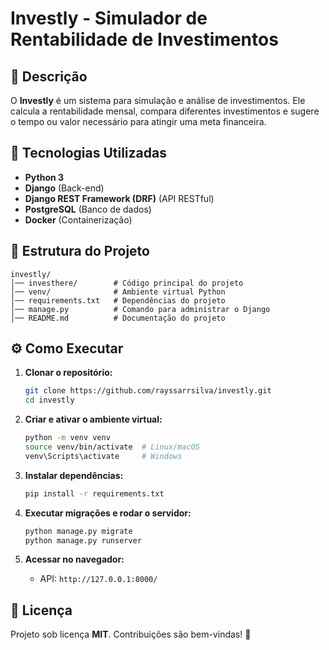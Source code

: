 # Investly - Simulador de Rentabilidade de Investimentos

## 📌 Descrição

O **Investly** é um sistema para simulação e análise de investimentos. Ele calcula a rentabilidade mensal, compara diferentes investimentos e sugere o tempo ou valor necessário para atingir uma meta financeira.

## 🚀 Tecnologias Utilizadas

- **Python 3**
- **Django** (Back-end)
- **Django REST Framework (DRF)** (API RESTful)
- **PostgreSQL** (Banco de dados)
- **Docker** (Containerização)

## 📂 Estrutura do Projeto

```
investly/
│── investhere/        # Código principal do projeto
│── venv/              # Ambiente virtual Python
│── requirements.txt   # Dependências do projeto
│── manage.py          # Comando para administrar o Django
│── README.md          # Documentação do projeto
```

## ⚙️ Como Executar

1. **Clonar o repositório:**
   ```bash
   git clone https://github.com/rayssarrsilva/investly.git
   cd investly
   ```

2. **Criar e ativar o ambiente virtual:**
   ```bash
   python -m venv venv
   source venv/bin/activate  # Linux/macOS
   venv\Scripts\activate     # Windows
   ```

3. **Instalar dependências:**
   ```bash
   pip install -r requirements.txt
   ```

4. **Executar migrações e rodar o servidor:**
   ```bash
   python manage.py migrate
   python manage.py runserver
   ```

5. **Acessar no navegador:**
   - API: `http://127.0.0.1:8000/`

## 📄 Licença

Projeto sob licença **MIT**. Contribuições são bem-vindas! 🚀
